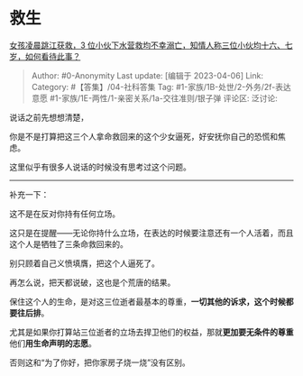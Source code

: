 # 救生
[女孩凌晨跳江获救，3 位小伙下水营救均不幸溺亡，知情人称三位小伙均十六、七岁，如何看待此事？](https://www.zhihu.com/question/593634352/answer/2970376973)

> Author: #0-Anonymity
> Last update: [编辑于 2023-04-06]
> Link:
> Category:  #【答集】/04-社科答集 
> Tag: #1-家族/1B-处世/2-外务/2f-表达意愿 #1-家族/1E-两性/1-亲密关系/1a-交往准则/银子弹
> 评论区:
> 泛讨论:

说话之前先想想清楚，

你是不是打算把这三个人拿命救回来的这个少女逼死，好安抚你自己的恐慌和焦虑。

这里似乎有很多人说话的时候没有思考过这个问题。

---

补充一下：

这不是在反对你持有任何立场。

这只是在提醒——无论你持什么立场，在表达的时候要注意还有一个人活着，而且这个人是牺牲了三条命救回来的。

别只顾着自己义愤填膺，把这个人逼死了。

再怎么说，把天都说破，这也是个荒唐的结果。

保住这个人的生命，是对这三位逝者最基本的尊重，**一切其他的诉求，这个时候都要往后排**。

尤其是如果你打算站三位逝者的立场去捍卫他们的权益，那就**更加要无条件的尊重**他们**用生命声明的志愿**。

否则这和“为了你好，把你家房子烧一烧”没有区别。
